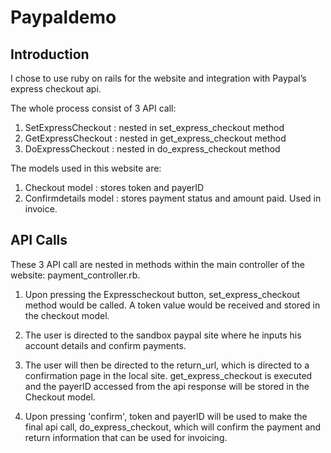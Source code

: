 # Paypaldemo


## Introduction

I chose to use ruby on rails for the website and integration with Paypal’s express checkout api. 

The whole process consist of 3 API call:

1. SetExpressCheckout : nested in set_express_checkout method
2. GetExpressCheckout : nested in get_express_checkout method
3. DoExpressCheckout  : nested in do_express_checkout method

The models used in this website are:

1. Checkout model : stores token and payerID
2. Confirmdetails model : stores payment status and amount paid. Used in invoice. 

## API Calls

These 3 API call are nested in methods within the main controller of the website: payment_controller.rb. 

1. Upon pressing the Expresscheckout button, set_express_checkout method would be called. A token value would be received
  and stored in the checkout model.

2. The user is directed to the sandbox paypal site where he inputs his account details and confirm payments.

3. The user will then be directed to the return_url, which is directed to a confirmation page in the local site.
  get_express_checkout is executed and the payerID accessed from the api response will be stored in the Checkout model. 

4. Upon pressing 'confirm', token and payerID will be used to make the final api call, do_express_checkout, which will 
  confirm the payment and return information that can be used for invoicing. 

